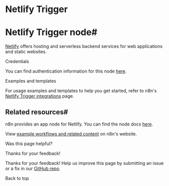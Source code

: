 # Netlify Trigger

[ ](https://github.com/n8n-io/n8n-docs/edit/main/docs/integrations/builtin/trigger-nodes/n8n-nodes-base.netlifytrigger.md "Edit this page")

# Netlify Trigger node#

[Netlify](https://netlify.com/) offers hosting and serverless backend services for web applications and static websites.

Credentials

You can find authentication information for this node [here](../../credentials/netlify/).

Examples and templates

For usage examples and templates to help you get started, refer to n8n's [Netlify Trigger integrations](https://n8n.io/integrations/netlify-trigger/) page.

## Related resources#

n8n provides an app node for Netlify. You can find the node docs [here](../../app-nodes/n8n-nodes-base.netlify/).

View [example workflows and related content](https://n8n.io/integrations/netlify/) on n8n's website.

Was this page helpful? 

Thanks for your feedback! 

Thanks for your feedback! Help us improve this page by submitting an issue or a fix in our [GitHub repo](https://github.com/n8n-io/n8n-docs). 

Back to top 
